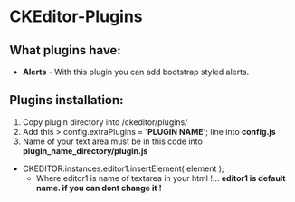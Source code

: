# CKEditor-Plugins
## What plugins have:
* **Alerts** -  With this plugin you can add bootstrap styled alerts.

## Plugins installation:
1. Copy plugin directory into /ckeditor/plugins/
2. Add this > config.extraPlugins = '**PLUGIN NAME**'; line into **config.js**
3. Name of your text area must be in this code into **plugin_name_directory/plugin.js** 
 * CKEDITOR.instances.editor1.insertElement( element );
   * Where editor1 is name of textarea in your html !... **editor1 is default name. if you can dont change it !**

